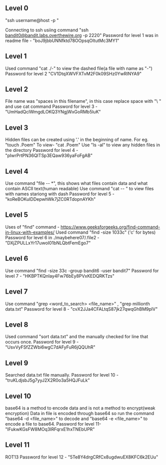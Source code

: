 ## Level 0
"ssh username@host -p <port>"

Connecting to ssh usiing command "ssh bandit0@bandit.labs.overthewire.org -p 2220"
Password for level 1 was in readme file - "boJ9jbbUNNfktd78OOpsqOltutMc3MY1"

## Level 1
Used command "cat ./-" to view the dashed file(a file with name as "-")
Password for level 2 "CV1DtqXWVFXTvM2F0k09SHz0YwRINYA9"

## Level 2
File name was "spaces in this filename", in this case replace space with "\ " and use cat command
Password for level 3 - "UmHadQclWmgdLOKQ3YNgjWxGoRMb5luK"

## Level 3
Hidden files can be created using '.' in the beginning of name.
For eg. "touch .Poem"
To view- "cat .Poem"
Use "ls -al" to view any hidden files in the directory
Password for level 4 - "pIwrPrtPN36QITSp3EQaw936yaFoFgAB"

## Level 4
Use command "file -- *", this shows what files contain data and what contain ASCII text(human readable)
Use command "cat -- <filename>" to view files with names stariong with dash
Password for level 5 - "koReBOKuIDDepwhWk7jZC0RTdopnAYKh"

## Level 5
Uses of "find" command - https://www.geeksforgeeks.org/find-command-in-linux-with-examples/
Used command "find -size 1033c" ('c' for bytes)
Password for level 6 in ./maybehere07/.file2 -"DXjZPULLxYr17uwoI01bNLQbtFemEgo7"

## Level 6
Use command "find -size 33c -group bandit6 -user bandit7"
Password for level 7 - "HKBPTKQnIay4Fw76bEy8PVxKEDQRKTzs"

## Level 7
Use command "grep <word_to_search> <file_name>" , "grep millionth data.txt"
Password for level 8 - "cvX2JJa4CFALtqS87jk27qwqGhBM9plV"

## Level 8
Used command "sort data.txt" and the manually checked for line that occurs once.
Password for level 9 - "UsvVyFSfZZWbi6wgC7dAFyFuR6jQQUhR"

## Level 9
Searched data.txt file manually.
Password for level 10 - "truKLdjsbJ5g7yyJ2X2R0o3a5HQJFuLk"

## Level 10
base64 is a method to encode data and is not a method to encrypt(weak encryption) 
Data in file is encoded through base64 so run the command "base64 -d <file_name>" to decode and "base64 -e <file_name>" to encode a file to base64.
Password for level 11- "IFukwKGsFW8MOq3IRFqrxE1hxTNEbUPR"

## Level 11
ROT13
Password for level 12 - "5Te8Y4drgCRfCx8ugdwuEX8KFC6k2EUu"

